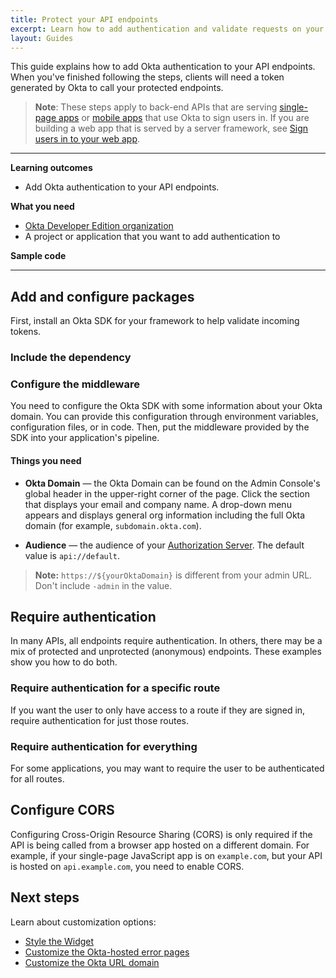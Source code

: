 ```yaml
---
title: Protect your API endpoints
excerpt: Learn how to add authentication and validate requests on your back-end API endpoints using Okta's APIs and libraries.
layout: Guides
---
```


<StackSelector />

This guide explains how to add Okta authentication to your API endpoints. When you've finished following the steps, clients will need a token generated by Okta to call your protected endpoints.

> **Note**: These steps apply to back-end APIs that are serving [single-page apps](/docs/guides/sign-into-spa/) or [mobile apps](/docs/guides/sign-into-mobile-app/) that use Okta to sign users in. If you are building a web app that is served by a server framework, see [Sign users in to your web app](/docs/guides/sign-into-web-app/).

---

**Learning outcomes**

* Add Okta authentication to your API endpoints.

**What you need**

* [Okta Developer Edition organization](https://developer.okta.com/signup)
* A project or application that you want to add authentication to

**Sample code**

<StackSelector snippet="samplecode" noSelector/>

---

## Add and configure packages

First, install an Okta SDK for your framework to help validate incoming tokens.

### Include the dependency

<StackSelector snippet="independ" noSelector/>

### Configure the middleware

You need to configure the Okta SDK with some information about your Okta domain. You can provide this configuration through environment variables, configuration files, or in code. Then, put the middleware provided by the SDK into your application's pipeline.

#### Things you need

* **Okta Domain** &mdash; the Okta Domain can be found on the Admin Console's global header in the upper-right corner of the page. Click the section that displays your email and company name.  A drop-down menu appears and displays general org information including the full Okta domain (for example, `subdomain.okta.com`).

* **Audience** &mdash; the audience of your [Authorization Server](/docs/guides/customize-authz-server/). The default value is `api://default`.

> **Note:** `https://${yourOktaDomain}` is different from your admin URL. Don't include `-admin` in the value. 

<StackSelector snippet="configmid" noSelector />

## Require authentication

In many APIs, all endpoints require authentication. In others, there may be a mix of protected and unprotected (anonymous) endpoints. These examples show you how to do both.

### Require authentication for a specific route

If you want the user to only have access to a route if they are signed in, require authentication for just those routes.

<StackSelector snippet="reqauthspecific" noSelector />

### Require authentication for everything

For some applications, you may want to require the user to be authenticated for all routes.

<StackSelector snippet="reqautheverything" noSelector />

## Configure CORS

Configuring Cross-Origin Resource Sharing (CORS) is only required if the API is being called from a browser app hosted on a different domain. For example, if your single-page JavaScript app is on `example.com`, but your API is hosted on `api.example.com`, you need to enable CORS.

<StackSelector snippet="configcors" noSelector/>

## Next steps

Learn about customization options:

* [Style the Widget](/docs/guides/custom-widget/)
* [Customize the Okta-hosted error pages](/docs/guides/custom-error-pages/)
* [Customize the Okta URL domain](/docs/guides/custom-url-domain/)
